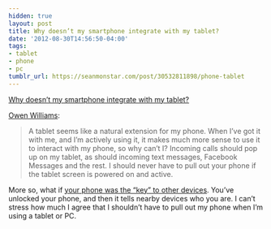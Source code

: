 ```yaml
---
hidden: true
layout: post
title: Why doesn’t my smartphone integrate with my tablet?
date: '2012-08-30T14:56:50-04:00'
tags:
- tablet
- phone
- pc
tumblr_url: https://seanmonstar.com/post/30532811898/phone-tablet
---
```

[Why doesn’t my smartphone integrate with my tablet?](http://owened.co.nz/why-dont-devices-integrate-with-tablets)  

[Owen Williams](http://owened.co.nz/why-dont-devices-integrate-with-tablets):

> A tablet seems like a natural extension for my phone. When I’ve got it with me, and I’m actively using it, it makes much more sense to use it to interact with my phone, so why can’t I? Incoming calls should pop up on my tablet, as should incoming text messages, Facebook Messages and the rest. I should never have to pull out your phone if the tablet screen is powered on and active.

More so, what if [your phone was the “key” to other devices](https://twitter.com/seanmonstar/status/240958362865520640). You’ve unlocked your phone, and then it tells nearby devices who you are. I can’t stress how much I agree that I shouldn’t have to pull out my phone when I’m using a tablet or PC.

